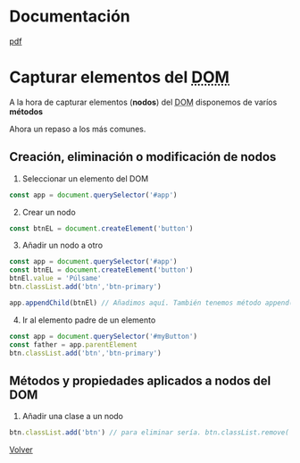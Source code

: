 # Documentación

[pdf](https://drive.google.com/file/d/11IpaahbU0HUmDtgqqt0VvFFLpNgTvLtT/view)

# Capturar elementos del <abbr title="Document Object Model">DOM</abbr>

A la hora de capturar elementos (__nodos__) del <abbr title="Document Object Model">DOM</abbr> disponemos de varíos __métodos__

Ahora un repaso a los más comunes.

## Creación, eliminación o modificación de nodos

1. Seleccionar un elemento del DOM

```js
const app = document.querySelector('#app')
```
2. Crear un nodo

```js
const btnEL = document.createElement('button')
```

3. Añadir un nodo a otro

```js
const app = document.querySelector('#app')
const btnEL = document.createElement('button')
btnEl.value = 'Púlsame'
btn.classList.add('btn','btn-primary')

app.appendChild(btnEl) // Añadimos aquí. También tenemos método append()
```

4. Ir al elemento padre de un elemento

```js
const app = document.querySelector('#myButton')
const father = app.parentElement
btn.classList.add('btn','btn-primary')
```

## Métodos y propiedades aplicados a nodos del DOM
1. Añadir una clase a un nodo

```js
btn.classList.add('btn') // para eliminar sería. btn.classList.remove('btn')
```

[Volver](README.md)